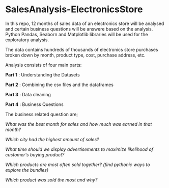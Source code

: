 # SalesAnalysis-ElectronicsStore

In this repo, 12 months of sales data of an electronics store will be analysed and certain business questions will be answere based on the analysis.
Python Pandas, Seaborn and Matplotlib libraries will be used for the exploratory analysis.

The data contains hundreds of thousands of electronics store purchases broken down by month, product type, cost, purchase address, etc.

Analysis consists of four main parts:

**Part 1** : Understanding the Datasets

**Part 2** : Combining the csv files and the dataframes

**Part 3** : Data cleaning

**Part 4** : Business Questions


The business related question are;

  *What was the best month for sales and how much was earned in that month?*

  *Which city had the highest amount of sales?*

  *What time should we display advertisements to maximize likelihood of customer's buying product?*

  *Which products are most often sold together? (find pythonic ways to explore the bundles)*

  *Which product was sold the most and why?*

